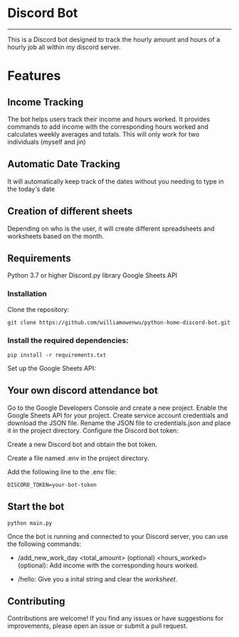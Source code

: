 # Discord Bot
---
This is a Discord bot designed to track the hourly amount and hours of a hourly job all within my discord server.

# Features
## Income Tracking
The bot helps users track their income and hours worked. It provides commands to add income with the corresponding hours worked and calculates weekly averages and totals. This will only work for two individuals (myself and jin)

## Automatic Date Tracking
It will automatically keep track of the dates without you needing to type in the today's date

## Creation of different sheets
Depending on who is the user, it will create different spreadsheets and worksheets based on the month.

## Requirements
Python 3.7 or higher
Discord.py library
Google Sheets API

### Installation
Clone the repository:
```
git clone https://github.com/williamowenwu/python-home-discord-bot.git
```

### Install the required dependencies:
```
pip install -r requirements.txt
```

Set up the Google Sheets API:

## Your own discord attendance bot
Go to the Google Developers Console and create a new project.
Enable the Google Sheets API for your project.
Create service account credentials and download the JSON file.
Rename the JSON file to credentials.json and place it in the project directory.
Configure the Discord bot token:

Create a new Discord bot and obtain the bot token.

Create a file named .env in the project directory.

Add the following line to the .env file:

```
DISCORD_TOKEN=your-bot-token
```

## Start the bot
```
python main.py
```

Once the bot is running and connected to your Discord server, you can use the following commands:

- /add_new_work_day <total_amount> (optional) <hours_worked> (optional): Add income with the corresponding hours worked.

- /hello: Give you a inital string and clear the *worksheet*.

## Contributing
Contributions are welcome! If you find any issues or have suggestions for improvements, please open an issue or submit a pull request.